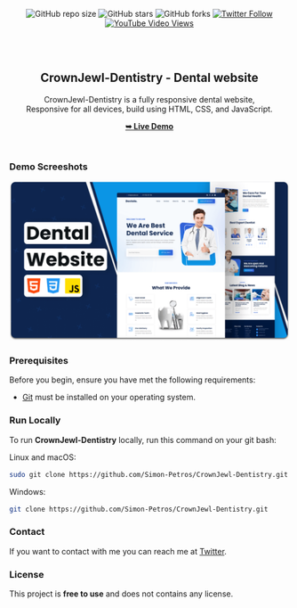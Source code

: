 <div align="center">
  
  ![GitHub repo size](https://img.shields.io/github/repo-size/Simon-Petros/CrownJewl-Dentistry)
  ![GitHub stars](https://img.shields.io/github/stars/Simon-Petros/CrownJewl-Dentistry?style=social)
  ![GitHub forks](https://img.shields.io/github/forks/Simon-Petros/CrownJewl-Dentistry?style=social)
  [![Twitter Follow](https://img.shields.io/twitter/follow/Simon-Petros?style=social)](https://twitter.com/intent/follow?screen_name=Simon-Petros)
  [![YouTube Video Views](https://img.shields.io/youtube/views/q0WvF0OVWVg?style=social)](https://youtu.be/q0WvF0OVWVg)

  <br />
  <br />

  <h2 align="center">CrownJewl-Dentistry - Dental website</h2>

  CrownJewl-Dentistry is a fully responsive dental website, <br />Responsive for all devices, build using HTML, CSS, and JavaScript.

  <a href="https://Simon-Petros.github.io/CrownJewl-Dentistry/"><strong>➥ Live Demo</strong></a>

</div>

<br />

### Demo Screeshots

![CrownJewl-Dentistry Desktop Demo](./readme-images/desktop.png "Desktop Demo")

### Prerequisites

Before you begin, ensure you have met the following requirements:

* [Git](https://git-scm.com/downloads "Download Git") must be installed on your operating system.

### Run Locally

To run **CrownJewl-Dentistry** locally, run this command on your git bash:

Linux and macOS:

```bash
sudo git clone https://github.com/Simon-Petros/CrownJewl-Dentistry.git
```

Windows:

```bash
git clone https://github.com/Simon-Petros/CrownJewl-Dentistry.git
```

### Contact

If you want to contact with me you can reach me at [Twitter](https://www.twitter.com/Simon-Petros).

### License

This project is **free to use** and does not contains any license.
